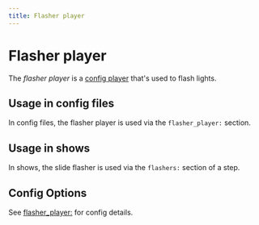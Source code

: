 ```yaml
---
title: Flasher player
---
```


# Flasher player


The *flasher player* is a
[config player](index.md)
that's used to flash lights.

## Usage in config files

In config files, the flasher player is used via the `flasher_player:`
section.

## Usage in shows

In shows, the slide flasher is used via the `flashers:` section of a
step.

## Config Options

See [flasher_player:](../config/flasher_player.md) for config
details.
